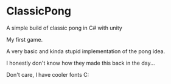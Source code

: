 # ClassicPong
A simple build of classic pong in C# with unity

My first game.

A very basic and kinda stupid implementation of the pong idea.

I honestly don't know how they made this back in the day...


Don't care, I have cooler fonts C:
